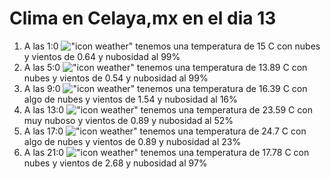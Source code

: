 # Clima en Celaya,mx en el dia 13

1. A las 1:0 !["icon weather"](http://openweathermap.org/img/w/04n.png) tenemos una temperatura de 15 C con nubes y  vientos de 0.64 y nubosidad al 99%
1. A las 5:0 !["icon weather"](http://openweathermap.org/img/w/04n.png) tenemos una temperatura de 13.89 C con nubes y  vientos de 0.54 y nubosidad al 99%
1. A las 9:0 !["icon weather"](http://openweathermap.org/img/w/02d.png) tenemos una temperatura de 16.39 C con algo de nubes y  vientos de 1.54 y nubosidad al 16%
1. A las 13:0 !["icon weather"](http://openweathermap.org/img/w/04d.png) tenemos una temperatura de 23.59 C con muy nuboso y  vientos de 0.89 y nubosidad al 52%
1. A las 17:0 !["icon weather"](http://openweathermap.org/img/w/02d.png) tenemos una temperatura de 24.7 C con algo de nubes y  vientos de 0.89 y nubosidad al 23%
1. A las 21:0 !["icon weather"](http://openweathermap.org/img/w/04n.png) tenemos una temperatura de 17.78 C con nubes y  vientos de 2.68 y nubosidad al 97%
